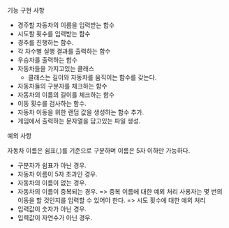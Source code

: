 기능 구현 사항
 - 경주할 자동차의 이름을 입력받는 함수
 - 시도할 횟수를 입력받는 함수
 - 경주를 진행하는 함수.
 - 각 차수별 실행 결과를 출력하는 함수
 - 우승자를 출력하는 함수
 - 자동차들을 가지고있는 클래스
    - 클래스는 길이와 자동차를 움직이는 함수를 갖는다.
 - 자동차들의 구분자를 체크하는 함수
 - 자동차의 이름의 길이를 체크하는 함수
 - 이동 횟수를 검사하는 함수.
 - 자동차 이동을 위한 랜덤 값을 생성하는 함수 추가.
 - 게임에서 출력하는 문자열을 담고있는 파일 생성.


예외 사항

자동차 이름은 쉼표(,)를 기준으로 구분하며 이름은 5자 이하만 가능하다.
 - 구분자가 쉼표가 아닌 경우.
 - 자동차 이름이 5자 초과인 경우.
 - 자동차의 이름이 없는 경우.
 - 자동차의 이름이 중복되는 경우. => 중복 이름에 대한 예외 처리
사용자는 몇 번의 이동을 할 것인지를 입력할 수 있어야 한다. => 시도 횟수에 대한 예외 처리
  - 입력값이 숫자가 아닌 경우.
  - 입력값이 자연수가 아닌 경우.